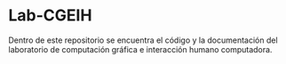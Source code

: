# Lab-CGEIH
Dentro de este repositorio se encuentra el código y la documentación del laboratorio de computación gráfica e interacción humano computadora.
